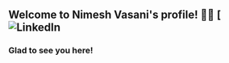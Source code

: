 ## Welcome to Nimesh Vasani's profile! 👋🏻  [![LinkedIn](https://www.linkedin.com/in/nimesh-vasani-99b642154/)

### Glad to see you here!


